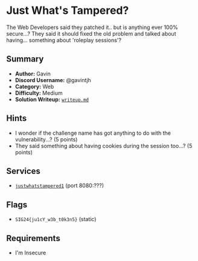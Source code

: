 # Just What's Tampered?
The Web Developers said they patched it.. but is anything ever 100% secure...? They said it should fixed the old problem and talked about having... something about 'roleplay sessions'?

## Summary
- **Author:** Gavin
- **Discord Username:** @gavintjh
- **Category:** Web
- **Difficulty:** Medium
- **Solution Writeup:** [`writeup.md`](./soln/writeup.md)

## Hints
- I wonder if the challenge name has got anything to do with the vulnerability...? (5 points)
- They said something about having cookies during the session too...? (5 points)

## Services
- [`justwhatstampered1`](./service) (port 8080:???)

## Flags
- `SIG24{ju1cY_w3b_t0k3n5}` (static)

## Requirements
- I'm Insecure
